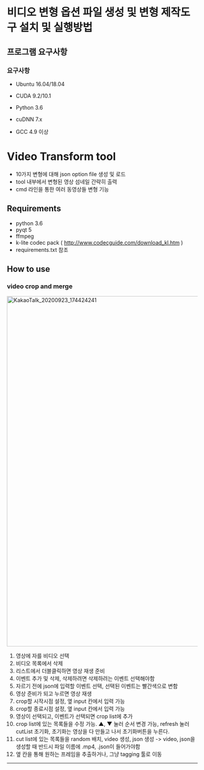 # 비디오 변형 옵션 파일 생성 및 변형 제작도구 설치 및 실행방법


## 프로그램 요구사항


### 요구사항

* Ubuntu 16.04/18.04

* CUDA 9.2/10.1

* Python 3.6

* cuDNN 7.x

* GCC 4.9 이상

# Video Transform tool
- 10가지 변형에 대해 json option file 생성 및 로드
- tool 내부에서 변형된 영상 섬네일 간략히 출력
- cmd 라인을 통한 여러 동영상들 변형 기능


## Requirements
- python 3.6
- pyqt 5
- ffmpeg
- k-lite codec pack ( http://www.codecguide.com/download_kl.htm )
- requirements.txt 참조 

## How to use
### video crop and merge
<img width="926" alt="KakaoTalk_20200923_174424241" src="https://user-images.githubusercontent.com/46225226/93990911-a746ac00-fdc6-11ea-8432-c693abd204e7.png">

1. 영상에 자를 비디오 선택
2. 비디오 목록에서 삭제
3. 리스트에서 더블클릭하면 영상 재생 준비
4. 이벤트 추가 및 삭제, 삭제하려면 삭제하려는 이벤트 선택해야함
5. 자르기 전에 json에 입력할 이벤트 선택, 선택된 이벤트는 빨간색으로 변함
6. 영상 준비가 되고 누르면 영상 재생
7. crop할 시작시점 설정, 옆 input 칸에서 입력 가능
8. crop할 종료시점 설정, 옆 input 칸에서 입력 가능
9. 영상이 선택되고, 이벤트가 선택되면 crop list에 추가
10. crop list에 있는 목록들을 수정 가능. ▲, ▼ 눌러 순서 변경 가능, refresh 눌러 cutList 초기화, 초기화는 영상을 다 만들고 나서 초기화버튼을 누른다.
11. cut list에 있는 목록들을 random 배치, video 생성, json 생성
-> video, json을 생성할 때 반드시 파일 이름에 .mp4, .json이 들어가야함
12. 옆 칸을 통해 원하는 프레임을 추출하거나, 그냥 tagging 툴로 이동


* * *

 

